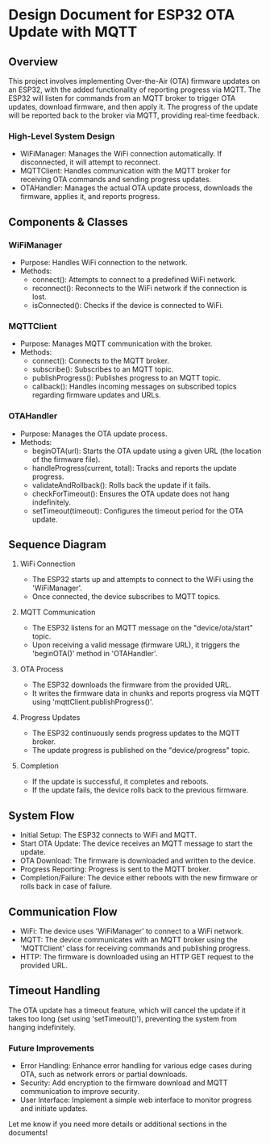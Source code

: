 # Design Document for ESP32 OTA Update with MQTT

## Overview
This project involves implementing Over-the-Air (OTA) firmware updates on an ESP32, with the added functionality of reporting progress via MQTT. The ESP32 will listen for commands from an MQTT broker to trigger OTA updates, download firmware, and then apply it. The progress of the update will be reported back to the broker via MQTT, providing real-time feedback.

### High-Level System Design
- WiFiManager: Manages the WiFi connection automatically. If disconnected, it will attempt to reconnect.
- MQTTClient: Handles communication with the MQTT broker for receiving OTA commands and sending progress updates.
- OTAHandler: Manages the actual OTA update process, downloads the firmware, applies it, and reports progress.

## Components & Classes

### WiFiManager
- Purpose: Handles WiFi connection to the network.
- Methods:
  - connect(): Attempts to connect to a predefined WiFi network.
  - reconnect(): Reconnects to the WiFi network if the connection is lost.
  - isConnected(): Checks if the device is connected to WiFi.

### MQTTClient
- Purpose: Manages MQTT communication with the broker.
- Methods:
  - connect(): Connects to the MQTT broker.
  - subscribe(): Subscribes to an MQTT topic.
  - publishProgress(): Publishes progress to an MQTT topic.
  - callback(): Handles incoming messages on subscribed topics regarding firmware updates and URLs.

### OTAHandler
- Purpose: Manages the OTA update process.
- Methods:
  - beginOTA(url): Starts the OTA update using a given URL (the location of the firmware file).
  - handleProgress(current, total): Tracks and reports the update progress.
  - validateAndRollback(): Rolls back the update if it fails.
  - checkForTimeout(): Ensures the OTA update does not hang indefinitely.
  - setTimeout(timeout): Configures the timeout period for the OTA update.

## Sequence Diagram

1. WiFi Connection
   - The ESP32 starts up and attempts to connect to the WiFi using the 'WiFiManager'.
   - Once connected, the device subscribes to MQTT topics.

2. MQTT Communication
   - The ESP32 listens for an MQTT message on the "device/ota/start" topic.
   - Upon receiving a valid message (firmware URL), it triggers the 'beginOTA()' method in 'OTAHandler'.
   
3. OTA Process
   - The ESP32 downloads the firmware from the provided URL.
   - It writes the firmware data in chunks and reports progress via MQTT using 'mqttClient.publishProgress()'.
   
4. Progress Updates
   - The ESP32 continuously sends progress updates to the MQTT broker.
   - The update progress is published on the "device/progress" topic.

5. Completion
   - If the update is successful, it completes and reboots.
   - If the update fails, the device rolls back to the previous firmware.

## System Flow

- Initial Setup: The ESP32 connects to WiFi and MQTT.
- Start OTA Update: The device receives an MQTT message to start the update.
- OTA Download: The firmware is downloaded and written to the device.
- Progress Reporting: Progress is sent to the MQTT broker.
- Completion/Failure: The device either reboots with the new firmware or rolls back in case of failure.

## Communication Flow

- WiFi: The device uses 'WiFiManager' to connect to a WiFi network.
- MQTT: The device communicates with an MQTT broker using the 'MQTTClient' class for receiving commands and publishing progress.
- HTTP: The firmware is downloaded using an HTTP GET request to the provided URL.

## Timeout Handling
The OTA update has a timeout feature, which will cancel the update if it takes too long (set using 'setTimeout()'), preventing the system from hanging indefinitely.


### Future Improvements

- Error Handling: Enhance error handling for various edge cases during OTA, such as network errors or partial downloads.
- Security: Add encryption to the firmware download and MQTT communication to improve security.
- User Interface: Implement a simple web interface to monitor progress and initiate updates.


Let me know if you need more details or additional sections in the documents!
